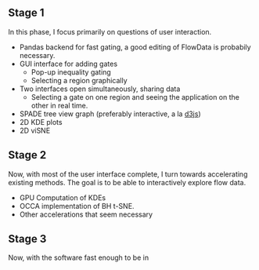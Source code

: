 

Stage 1
-------
In this phase, I focus primarily on questions of user interaction.  


- Pandas backend for fast gating, a good editing of FlowData is probabily necessary.
- GUI interface for adding gates
	- Pop-up inequality gating
	- Selecting a region graphically
- Two interfaces open simultaneously, sharing data
	- Selecting a gate on one region and seeing the application on the other in real time.
- SPADE tree view graph (preferably interactive, a la [d3js](http://bl.ocks.org/mbostock/4062045))
- 2D KDE plots
- 2D viSNE


Stage 2
-------
Now, with most of the user interface complete, I turn towards accelerating existing methods.
The goal is to be able to interactively explore flow data.

- GPU Computation of KDEs
- OCCA implementation of BH t-SNE.
- Other accelerations that seem necessary

Stage 3
-------
Now, with the software fast enough to be in
